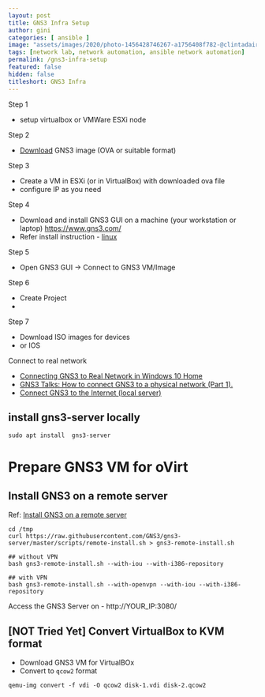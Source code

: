 ```yaml
---
layout: post
title: GNS3 Infra Setup
author: gini
categories: [ ansible ]
image: "assets/images/2020/photo-1456428746267-a1756408f782-@clintadair.jpg"
tags: [network lab, network automation, ansible network automation]
permalink: /gns3-infra-setup
featured: false
hidden: false
titleshort: GNS3 Infra
---
```


Step 1
- setup virtualbox or VMWare ESXi node

Step 2
- [Download](https://github.com/GNS3/gns3-gui/releases) GNS3 image (OVA or suitable format)

Step 3
- Create a VM in ESXi (or in VirtualBox) with downloaded ova file
- configure IP as you need

Step 4
- Download and install GNS3 GUI on a machine (your workstation or laptop) https://www.gns3.com/
- Refer install instruction - [linux](https://docs.gns3.com/1QXVIihk7dsOL7Xr7Bmz4zRzTsJ02wklfImGuHwTlaA4/index.html)

Step 5
- Open GNS3 GUI -> Connect to GNS3 VM/Image

Step 6
- Create Project
- 

Step 7
- Download ISO images for devices 
- or IOS



Connect to real network
- [Connecting GNS3 to Real Network in Windows 10 Home](https://www.gns3.com/qa/connecting-gns3-to-real-network-)
- [GNS3 Talks: How to connect GNS3 to a physical network (Part 1).](https://www.youtube.com/watch?v=Gpje9PV1j8U)
- [Connect GNS3 to the Internet (local server)](https://docs.gns3.com/1vFs-KENh2uUFfb47Q2oeSersmEK4WahzWX-HrMIMd00/index.html)

## install gns3-server locally
```
sudo apt install  gns3-server
```

# Prepare GNS3 VM for oVirt

## Install GNS3 on a remote server

Ref: [Install GNS3 on a remote server](https://docs.gns3.com/1c2Iyiczy6efnv-TS_4Hc7p11gn03-ytz9ukgwFfckDk/index.html)

```
cd /tmp
curl https://raw.githubusercontent.com/GNS3/gns3-server/master/scripts/remote-install.sh > gns3-remote-install.sh

## without VPN
bash gns3-remote-install.sh --with-iou --with-i386-repository

## with VPN
bash gns3-remote-install.sh --with-openvpn --with-iou --with-i386-repository
```
Access the GNS3 Server on - http://YOUR_IP:3080/

## [NOT Tried Yet] Convert VirtualBox to KVM format

- Download GNS3 VM for VirtualBOx
- Convert to `qcow2` format

`qemu-img convert -f vdi -O qcow2 disk-1.vdi disk-2.qcow2`

